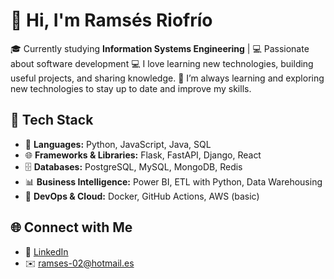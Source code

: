 # 👋 Hi, I'm Ramsés Riofrío  

🎓 Currently studying **Information Systems Engineering** | 💻 Passionate about software development
💻 I love learning new technologies, building useful projects, and sharing knowledge.
🌱 I’m always learning and exploring new technologies to stay up to date and improve my skills.

## 🚀 Tech Stack  
- 🐍 **Languages:** Python, JavaScript, Java, SQL  
- 🌐 **Frameworks & Libraries:** Flask, FastAPI, Django, React  
- 🗄️ **Databases:** PostgreSQL, MySQL, MongoDB, Redis  
- 📊 **Business Intelligence:** Power BI, ETL with Python, Data Warehousing  
- 🐳 **DevOps & Cloud:** Docker, GitHub Actions, AWS (basic)  

## 🌐 Connect with Me  
- 💼 [LinkedIn](www.linkedin.com/in/ramses-riofrio-vaca-1856941b0)
- ✉️ ramses-02@hotmail.es
